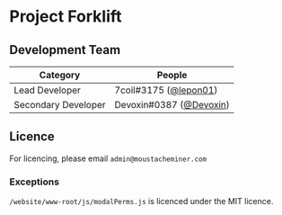 # Project Forklift

## Development Team
Category            | People
------------------- | --------------------------
Lead Developer      | 7coil#3175 ([@lepon01](https://github.com/lepon01))
Secondary Developer | Devoxin#0387 ([@Devoxin](https://github.com/Devoxin))

## Licence
For licencing, please email `admin@moustacheminer.com`

### Exceptions
`/website/www-root/js/modalPerms.js` is licenced under the MIT licence.
